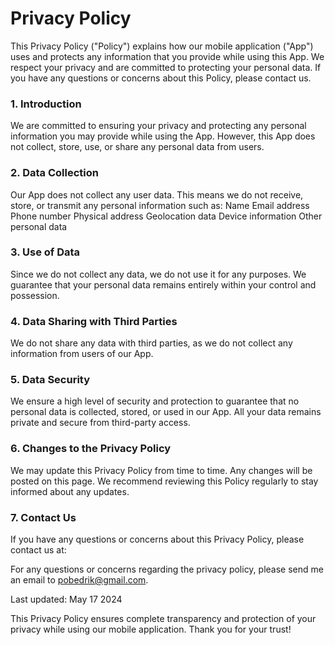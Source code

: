 # Privacy Policy

This Privacy Policy ("Policy") explains how our mobile application ("App") uses and protects any information that you provide while using this App. We respect your privacy and are committed to protecting your personal data. If you have any questions or concerns about this Policy, please contact us.

### 1. Introduction
We are committed to ensuring your privacy and protecting any personal information you may provide while using the App. However, this App does not collect, store, use, or share any personal data from users.

### 2. Data Collection
Our App does not collect any user data. This means we do not receive, store, or transmit any personal information such as:
Name
Email address
Phone number
Physical address
Geolocation data
Device information
Other personal data

### 3. Use of Data
Since we do not collect any data, we do not use it for any purposes. We guarantee that your personal data remains entirely within your control and possession.

### 4. Data Sharing with Third Parties
We do not share any data with third parties, as we do not collect any information from users of our App.

### 5. Data Security
We ensure a high level of security and protection to guarantee that no personal data is collected, stored, or used in our App. All your data remains private and secure from third-party access.

### 6. Changes to the Privacy Policy
We may update this Privacy Policy from time to time. Any changes will be posted on this page. We recommend reviewing this Policy regularly to stay informed about any updates.

### 7. Contact Us
If you have any questions or concerns about this Privacy Policy, please contact us at:

For any questions or concerns regarding the privacy policy, please send me an email to pobedrik@gmail.com.

Last updated: May 17 2024

This Privacy Policy ensures complete transparency and protection of your privacy while using our mobile application. Thank you for your trust!

